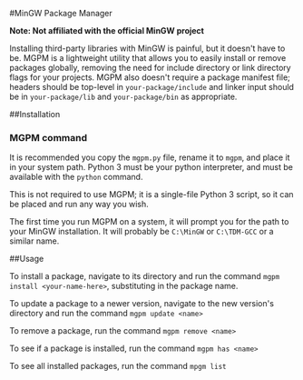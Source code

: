 #MinGW Package Manager

**Note: Not affiliated with the official MinGW project**

Installing third-party libraries with MinGW is painful, but it doesn't have to be. MGPM is a lightweight utility that allows you to easily install or remove packages globally, removing the need for include directory or link directory flags for your projects. MGPM also doesn't require a package manifest file; headers should be top-level in `your-package/include` and linker input should be in `your-package/lib` and `your-package/bin` as appropriate.

##Installation

### MGPM command
It is recommended you copy the `mgpm.py` file, rename it to `mgpm`, and place it in your system path. Python 3 must be your python interpreter, and must be available with the `python` command.

This is not required to use MGPM; it is a single-file Python 3 script, so it can be placed and run any way you wish.

The first time you run MGPM on a system, it will prompt you for the path to your MinGW installation. It will probably be `C:\MinGW` or `C:\TDM-GCC` or a similar name. 

##Usage

To install a package, navigate to its directory and run the command `mgpm install <your-name-here>`, substituting in the package name.

To update a package to a newer version, navigate to the new version's directory and run the command `mgpm update <name>`

To remove a package, run the command `mgpm remove <name>`

To see if a package is installed, run the command `mgpm has <name>`

To see all installed packages, run the command `mpgm list`
